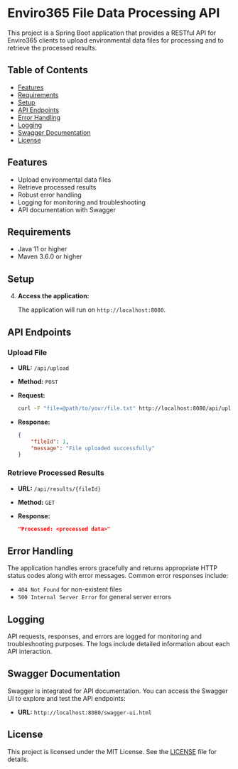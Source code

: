 # Enviro365 File Data Processing API

This project is a Spring Boot application that provides a RESTful API for Enviro365 clients to upload environmental data files for processing and to retrieve the processed results. 

## Table of Contents

- [Features](#features)
- [Requirements](#requirements)
- [Setup](#setup)
- [API Endpoints](#api-endpoints)
- [Error Handling](#error-handling)
- [Logging](#logging)
- [Swagger Documentation](#swagger-documentation)
- [License](#license)

## Features

- Upload environmental data files
- Retrieve processed results
- Robust error handling
- Logging for monitoring and troubleshooting
- API documentation with Swagger

## Requirements

- Java 11 or higher
- Maven 3.6.0 or higher

## Setup

4. **Access the application:**

    The application will run on `http://localhost:8080`.

## API Endpoints

### Upload File

- **URL:** `/api/upload`
- **Method:** `POST`
- **Request:**

    ```bash
    curl -F "file=@path/to/your/file.txt" http://localhost:8080/api/upload
    ```

- **Response:**

    ```json
    {
        "fileId": 1,
        "message": "File uploaded successfully"
    }
    ```

### Retrieve Processed Results

- **URL:** `/api/results/{fileId}`
- **Method:** `GET`
- **Response:**

    ```json
    "Processed: <processed data>"
    ```

## Error Handling

The application handles errors gracefully and returns appropriate HTTP status codes along with error messages. Common error responses include:

- `404 Not Found` for non-existent files
- `500 Internal Server Error` for general server errors

## Logging

API requests, responses, and errors are logged for monitoring and troubleshooting purposes. The logs include detailed information about each API interaction.

## Swagger Documentation

Swagger is integrated for API documentation. You can access the Swagger UI to explore and test the API endpoints:

- **URL:** `http://localhost:8080/swagger-ui.html`

## License

This project is licensed under the MIT License. See the [LICENSE](LICENSE) file for details.
